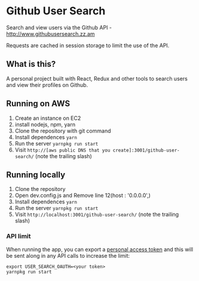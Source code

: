 # Github User Search
Search and view users via the Github API - http://www.githubusersearch.zz.am

Requests are cached in session storage to limit the use of the API.

## What is this?

A personal project built with React, Redux and other tools to search users and
view their profiles on Github. 


## Running on AWS

1. Create an instance on EC2
1. install nodejs, npm, yarn
1. Clone the repository with git command
1. Install dependences `yarn`
1. Run the server `yarnpkg run start`
1. Visit `http://[aws public DNS that you create]:3001/github-user-search/` (note the trailing slash)


## Running locally

1. Clone the repository
1. Open dev.config.js and Remove line 12(host : '0.0.0.0',)
1. Install dependences `yarn`
1. Run the server `yarnpkg run start`
1. Visit `http://localhost:3001/github-user-search/` (note the trailing slash)



### API limit

When running the app, you can export a [personal
access token](https://github.com/settings/tokens) and this will be
sent along in any API calls to increase the limit:

```
export USER_SEARCH_OAUTH=<your token>
yarnpkg run start
```
